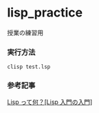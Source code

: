 # lisp_practice

授業の練習用

### 実行方法

```
clisp test.lsp
```

### 参考記事

[Lisp って何？[Lisp 入門の入門]](https://qiita.com/open_shell/items/f146009b403ed9395fe0)
